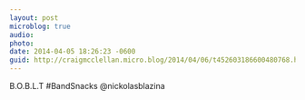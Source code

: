 ```yaml
---
layout: post
microblog: true
audio: 
photo: 
date: 2014-04-05 18:26:23 -0600
guid: http://craigmcclellan.micro.blog/2014/04/06/t452603186600480768.html
---
```

B.O.B.L.T #BandSnacks @nickolasblazina
